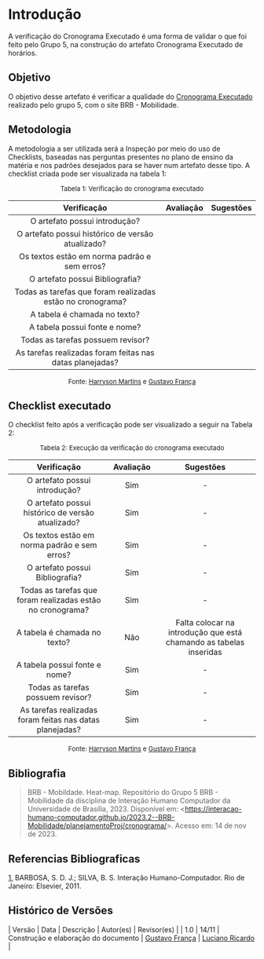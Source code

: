 # Introdução 

A verificação do Cronograma Executado é uma forma de validar o que foi feito pelo Grupo 5, na construção do artefato Cronograma Executado de horários.

## Objetivo

O objetivo desse artefato é verificar a qualidade do [Cronograma Executado](https://interacao-humano-computador.github.io/2023.2--BRB-Mobilidade/planejamentoProj/cronogramas/t/) realizado pelo grupo 5, com o site BRB - Mobilidade.

## Metodologia

A metodologia a ser utilizada será a Inspeção por meio do uso de Checklists, baseadas nas perguntas presentes no plano de ensino da matéria e nos padrões desejados para se haver num artefato desse tipo. A checklist criada pode ser visualizada na tabela 1:

<center>

<font size="2"><p style="text-align: center">Tabela 1: Verificação do cronograma executado</p></font>

| Verificação | Avaliação | Sugestões |
|:--------:|:--------:|:--------:|
|O artefato possui introdução?|          |          |
|O artefato possui histórico de versão atualizado?|          |          |
|Os textos estão em norma padrão e sem erros?|          |          |
|O artefato possui Bibliografia?|          |          |
|Todas as tarefas que foram realizadas estão no cronograma?|||
|A tabela é chamada no texto?|||
|A tabela possui fonte e nome?|||
|Todas as tarefas possuem revisor?|||
|As tarefas realizadas foram feitas nas datas planejadas?|||

<font size="2"><p style="text-align: center">Fonte: [Harryson Martins](https://github.com/harry-cmartin) e [Gustavo França](https://github.com/gustavofbs) </p></font>

</center>

## Checklist executado

O checklist feito após a verificação pode ser visualizado a seguir na Tabela 2:

<center>

<font size="2"><p style="text-align: center">Tabela 2: Execução da verificação do cronograma executado</p></font>

| Verificação | Avaliação | Sugestões |
|:--------:|:--------:|:--------:|
|O artefato possui introdução?|   Sim       |    -      |
|O artefato possui histórico de versão atualizado?|   Sim       |    -      |
|Os textos estão em norma padrão e sem erros?|   Sim       |    -      |
|O artefato possui Bibliografia?|  Sim        |  -        |
|Todas as tarefas que foram realizadas estão no cronograma?| Sim |-|
|A tabela é chamada no texto?| Não | Falta colocar na introdução que está chamando as tabelas inseridas |
|A tabela possui fonte e nome?| Sim |-|
|Todas as tarefas possuem revisor?| Sim |-|
|As tarefas realizadas foram feitas nas datas planejadas?| Sim |-|

<font size="2"><p style="text-align: center">Fonte: [Harryson Martins](https://github.com/harry-cmartin) e [Gustavo França](https://github.com/gustavofbs) </p></font>

</center>



## Bibliografia 

> BRB - Mobildade. Heat-map. Repositório do Grupo 5 BRB - Mobilidade da disciplina de Interação Humano Computador da Universidade de Brasília, 2023. Disponível em: <<https://interacao-humano-computador.github.io/2023.2--BRB-Mobilidade/planejamentoProj/cronograma/>>. Acesso em: 14 de nov de 2023.

## Referencias Bibliograficas

<a id="FRM3" href="#anchor_1">1.</a> BARBOSA, S. D. J.; SILVA, B. S. Interação Humano-Computador. Rio de Janeiro: Elsevier, 2011.

## Histórico de Versões


| Versão | Data | Descrição | Autor(es) | Revisor(es) |
| 1.0 | 14/11 | Construção e elaboração do documento | [Gustavo França](https://github.com/gustavofbs) | [Luciano Ricardo](https://github.com/l-ricardo) |